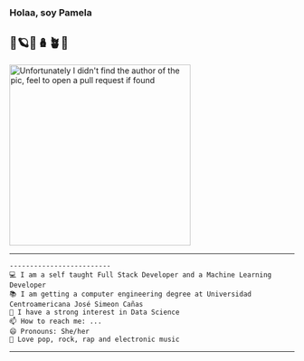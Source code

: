 ### Holaa, soy Pamela 
## 🐞🪐🧿🪆🪴🤎


<img src="https://i.pinimg.com/originals/09/d9/d8/09d9d832ce7e7991c41e456fd7799b43.gif" alt="Unfortunately I didn't find the author of the pic, feel to open a pull request if found" width="320" />
<hr>

```
-------------------------
💻 I am a self taught Full Stack Developer and a Machine Learning Developer
📚 I am getting a computer engineering degree at Universidad Centroamericana José Simeon Cañas
📝 I have a strong interest in Data Science
📫 How to reach me: ...
😄 Pronouns: She/her
🎵 Love pop, rock, rap and electronic music
```
<hr>

<!--
**pamelagomz/pamelagomz** is a ✨ _special_ ✨ repository because its `README.md` (this file) appears on your GitHub profile.

Here are some ideas to get you started:

- 🔭 I’m currently working on ...
- 🌱 I’m currently learning ...
- 👯 I’m looking to collaborate on ...
- 🤔 I’m looking for help with ...
- 💬 Ask me about ...
- 📫 How to reach me: ...
- 😄 Pronouns: ...
- ⚡ Fun fact: ...
-->
